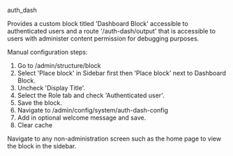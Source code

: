 auth_dash 

Provides a custom block titled 'Dashboard Block' accessible to authenticated users and a route '/auth-dash/output' that is accessible to users
with administer content permission for debugging purposes. 

Manual configuration steps:

1. Go to /admin/structure/block
2. Select 'Place block' in Sidebar first then 'Place block' next to Dashboard Block.
3. Uncheck 'Display Title'.
4. Select the Role tab and check 'Authenticated user'. 
5. Save the block.
6. Navigate to /admin/config/system/auth-dash-config
7. Add in optional welcome message and save.
8. Clear cache

Navigate to any non-administration screen such as the home page to view the block in the sidebar.


